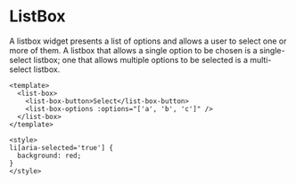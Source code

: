 # ListBox

A listbox widget presents a list of options and allows a user to select one or more of them. A listbox that allows a single option to be chosen is a single-select listbox; one that allows multiple options to be selected is a multi-select listbox.

```vue
<template>
  <list-box>
    <list-box-button>Select</list-box-button>
    <list-box-options :options="['a', 'b', 'c']" />
  </list-box>
</template>

<style>
li[aria-selected='true'] {
  background: red;
}
</style>
```
